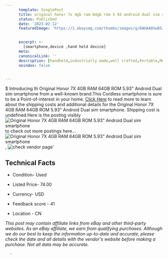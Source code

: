 ```yaml
---
      template: SinglePost
      title: original honor 7x 4gb ram 64gb rom 5 93 android dual sim smartphone
      status: Published
      date: '2023-02-12'
      featuredImage: 'https://i.ebayimg.com/thumbs/images/g/EWUAAOSw85JhFi7M/s-l225.jpg'
       

      excerpt: >-
        [smartphone,device ,hand held device]
      meta:
      canonicalLink: ''
      description: [handheld,industrially made,well crafted,Portable,Mobile,Compact,Convenient,Lightweight,Maneuverable,Man-portable,Miniature,Carriable,Hand-held,Light,Holdable,Transportable,Mobile device,Pocket-sized,On-the-go,Wireless,Cordless,Compact size,Convenient size, smartphone,device ,hand held device]
      noindex: false
      

---
```

$
      Introducing th Original Honor 7X 4GB RAM 64GB  ROM 5.93" Android Dual sim smartphone from a well-known brand.This Cordless smartphone is sure to be a Point-of-interest in your home. [Click Here](https://www.ebay.com/itm/194963122490?hash=item2d64b5293a%3Ag%3AEWUAAOSw85JhFi7M&mkevt=1&mkcid=1&mkrid=711-53200-19255-0&campid=%253CePNCampaignId%253E&customid=%253CreferenceId%253E&toolid=10049) to read more to learn about the shipping costs and additional details for the Original Honor 7X 4GB RAM 64GB  ROM 5.93" Android Dual sim smartphone. Shipping cost is undefined.Here is the posting visibly ![Original Honor 7X 4GB RAM 64GB  ROM 5.93" Android Dual sim smartphone](https://i.ebayimg.com/thumbs/images/g/EWUAAOSw85JhFi7M/s-l225.jpg) to check out more postings here... ![Original Honor 7X 4GB RAM 64GB  ROM 5.93" Android Dual sim smartphone](https://i.ebayimg.com/images/g/EWUAAOSw85JhFi7M/s-l640.jpg), ![check vendor page](https://origin-galleryplus.ebayimg.com/ws/web/194963122490_2_0_1/225x225.jpg,https://origin-galleryplus.ebayimg.com/ws/web/194963122490_3_0_1/225x225.jpg,https://origin-galleryplus.ebayimg.com/ws/web/194963122490_4_0_1/225x225.jpg,https://origin-galleryplus.ebayimg.com/ws/web/194963122490_5_0_1/225x225.jpg,https://origin-galleryplus.ebayimg.com/ws/web/194963122490_6_0_1/225x225.jpg,https://origin-galleryplus.ebayimg.com/ws/web/194963122490_7_0_1/225x225.jpg,https://origin-galleryplus.ebayimg.com/ws/web/194963122490_8_0_1/225x225.jpg)'

      

 ## Technical Facts 



     
      

 - Condition- Used 


      

 - Listed Price- 74.00 


      

 - Currency- USD 


      

 - Feedback score - 41 


      

 - Location - CN 


      
      

 *_This post may contain affiliate links from eBay and other third-party websites. As an eBay affiliate, we earn from qualifying purchases. Although we do our best to keep the information up-to-date and accurate, please check the date and all details with the vendor's website before making a purchase. Not all data may be accurate._*




      -
